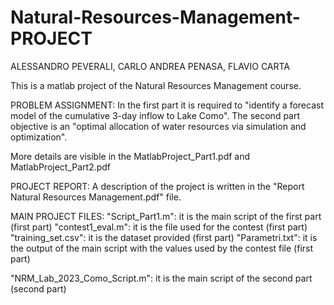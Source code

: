 # Natural-Resources-Management-PROJECT

ALESSANDRO PEVERALI, CARLO ANDREA PENASA, FLAVIO CARTA

This is a matlab project of the Natural Resources Management course.

PROBLEM ASSIGNMENT:
In the first part it is required to "identify a forecast model of the cumulative 3-day inflow to Lake Como".
The second part objective is an "optimal allocation of water resources via simulation and optimization".

More details are visible in the MatlabProject_Part1.pdf and MatlabProject_Part2.pdf

PROJECT REPORT:
A description of the project is written in the "Report Natural Resources Management.pdf" file.

MAIN PROJECT FILES:
"Script_Part1.m": it is the main script of the first part (first part)
"contest1_eval.m": it is the file used for the contest (first part)
"training_set.csv": it is the dataset provided (first part)
"Parametri.txt": it is the output of the main script with the values used by the contest file (first part)

"NRM_Lab_2023_Como_Script.m": it is the main script of the second part (second part)
